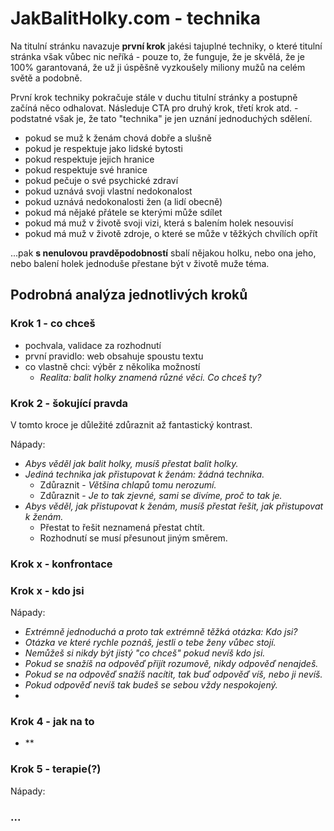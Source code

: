 # JakBalitHolky.com - technika

Na titulní stránku navazuje **první krok** jakési tajuplné techniky, o které titulní stránka však vůbec nic neříká - pouze to, že funguje, že je skvělá, že je 100% garantovaná, že už ji úspěšně vyzkoušely miliony mužů na celém světě a podobně.

První krok techniky pokračuje stále v duchu titulní stránky a postupně začíná něco odhalovat. Následuje CTA pro druhý krok, třetí krok atd. - podstatné však je, že tato "technika" je jen uznání jednoduchých sdělení.

- pokud se muž k ženám chová dobře a slušně
- pokud je respektuje jako lidské bytosti
- pokud respektuje jejich hranice
- pokud respektuje své hranice
- pokud pečuje o své psychické zdraví
- pokud uznává svoji vlastní nedokonalost
- pokud uznává nedokonalosti žen (a lidí obecně)
- pokud má nějaké přátele se kterými může sdílet
- pokud má muž v životě svoji vizi, která s balením holek nesouvisí
- pokud má muž v životě zdroje, o které se může v těžkých chvílích opřít

...pak **s nenulovou pravděpodobností** sbalí nějakou holku, nebo ona jeho, nebo balení holek jednoduše přestane být v životě muže téma.

## Podrobná analýza jednotlivých kroků

### Krok 1 - co chceš

- pochvala, validace za rozhodnutí
- první pravidlo: web obsahuje spoustu textu
- co vlastně chci: výběr z několika možností  
  - *Realita: balit holky znamená různé věci. Co chceš ty?*

### Krok 2 - šokující pravda

V tomto kroce je důležité zdůraznit až fantastický kontrast.

Nápady:

- *Abys věděl jak balit holky, musíš přestat balit holky.*
- *Jediná technika jak přistupovat k ženám: žádná technika.*
  - Zdůraznit - *Většina chlapů tomu nerozumí.*
  - Zdůraznit - *Je to tak zjevné, sami se divíme, proč to tak je.*
- *Abys věděl, jak přistupovat k ženám, musíš přestat řešit, jak přistupovat k ženám.*
  - Přestat to řešit neznamená přestat chtít.
  - Rozhodnutí se musí přesunout jiným směrem.

### Krok x - konfrontace



### Krok x - kdo jsi

Nápady:
- *Extrémně jednoduchá a proto tak extrémně těžká otázka: Kdo jsi?*
- *Otázka ve které rychle poznáš, jestli o tebe ženy vůbec stojí.*
- *Nemůžeš si nikdy být jistý "co chceš" pokud nevíš kdo jsi.*
- *Pokud se snažíš na odpověď přijít rozumově, nikdy odpověď nenajdeš.*
- *Pokud se na odpověď snažíš nacítit, tak buď odpověď víš, nebo ji nevíš.*
- *Pokud odpověď nevíš tak budeš se sebou vždy nespokojený.*
- 

### Krok 4 - jak na to

- **

### Krok 5 - terapie(?)

Nápady:

### ...